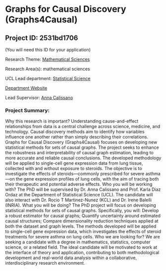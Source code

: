 # Graphs for Causal Discovery (Graphs4Causal)

## Project ID: **2531bd1706**
(You will need this ID for your application)

Research Theme: [Mathematical Sciences](../themes/mathematical-sciences.md)

Research Area(s):
mathematical sciences

UCL Lead department: [Statistical Science](../departments/statistical-science.md)

[Department Website](https://www.ucl.ac.uk/statistics)

Lead Supervisor: [Anna Calissano](https://profiles.ucl.ac.uk/102324)

### Project Summary:

Why this research is important? Understanding cause-and-effect relationships from data is a central challenge across science, medicine, and technology. Causal discovery methods aim to identify how variables influence one another rather than simply describing their correlations. Graphs for Causal Discovery (Graphs4Causal) focuses on developing new statistical methods for sets of causal graphs. The project seeks to enhance the robustness and interpretability of causal graph estimation, leading to more accurate and reliable causal conclusions. The developed methodology will be applied to single-cell gene expression data from lung tissue, collected with and without exposure to steroids. The objective is to investigate the effects of steroids—commonly prescribed for severe asthma—on the gene expression profiles of lung cells, with the aim of tracing both their therapeutic and potential adverse effects.
Who you will be working with? The PhD will be supervised by Dr. Anna Calissano and Prof. Karla Diaz Ordaz at the Department of Statistical Science (UCL). The candidate will also interact with Dr. Rocio T Martinez-Nunez (KCL) and Dr. Irene Balelli (INRIA). 
What you will be doing? The PhD project will focus on developing statistical methods for sets of causal graphs. Specifically, you will: Develop a robust estimator for causal graphs; Quantify uncertainty around estimated causal structures; Compare dimensionality reduction techniques applied at both the dataset and graph levels. The methods developed will be applied to single-cell gene expression data, which investigates the effects of steroid treatments for severe asthma on lung cells.
Who we are looking for? We are seeking a candidate with a degree in mathematics, statistics, computer science, or a related field. The ideal candidate will be motivated to work at the interface of theory and application, contributing to both methodological development and real-world data analysis within a collaborative, interdisciplinary research environment.
